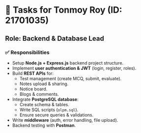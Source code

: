 # 📌 Tasks for Tonmoy Roy (ID: 21701035)

## Role: Backend & Database Lead

### ✅ Responsibilities
- Setup **Node.js + Express.js** backend project structure.
- Implement **user authentication & JWT** (login, register, roles).
- Build **REST APIs** for:
  - Test management (create MCQ, submit, evaluate).
  - Notes upload & sharing.
  - Notice board.
  - Blogs & comments.
- Integrate **PostgreSQL database**:
  - Create schema & tables.
  - Write SQL scripts (`olpm.sql`).
  - Ensure secure queries & validations.
- Write **middleware** (auth, error handling, file upload).
- Backend testing with **Postman**.

